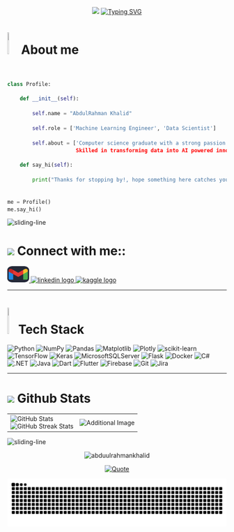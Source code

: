 
<p align="center">
  <img src="https://media.giphy.com/media/hvRJCLFzcasrR4ia7z/giphy.gif" width="50px"/>
  <a href="https://git.io/typing-svg"><img src="https://readme-typing-svg.demolab.com?font=Fira+Code&pause=1000&color=FF9F00&center=true&vCenter=true&width=450&lines=Hello+There%2C+I'm+AbdulRahman+Khalid.;Aspiring+Computer+Science+Graduate.;Passionate+for+ML+%26+Data+Science." alt="Typing SVG" /></a>
</p>


<!-- <h3 align="center">Computer science graduate with a strong passion for data science and machine learning,
  
 Skilled in transforming data into AI-powered innovative applications and practical solutions.</h3>
 -->

# <img src = "https://i.pinimg.com/originals/3f/7e/4e/3f7e4eff7c96e9fe4b8b4b1ff3f7bdb5.gif" width = 5%, height = 50> About me


```python


class Profile:

    def __init__(self):

        self.name = "AbdulRahman Khalid"

        self.role = ['Machine Learning Engineer', 'Data Scientist']

        self.about = ['Computer science graduate with a strong passion for data science and machine learning,
                      Skilled in transforming data into AI powered innovative applications and practical solutions.']

    def say_hi(self):

        print("Thanks for stopping by!, hope something here catches your eye.")


me = Profile()
me.say_hi()

```
![sliding-line](https://github.com/user-attachments/assets/5078e31f-c8b3-4289-ab0c-9fe331433c9f)

# <img src="https://github.com/user-attachments/assets/289b3d26-2552-4cce-b183-2f5ab57ee2b6" width="35"><b> Connect with me:: </b>

<div align="left">
  <a href="mailto:abduulrahmankhalid@gmail.com" target="_blank">
    <img src="https://github.com/tandpfun/skill-icons/blob/main/icons/Gmail-Dark.svg" width="50" height="37" alt="linkedin logo"/>
  </a>
  <a href="https://www.linkedin.com/in/abduulrahmankhalid/" target="_blank">
    <img src="https://raw.githubusercontent.com/maurodesouza/profile-readme-generator/master/src/assets/icons/social/linkedin/default.svg" width="47" height="35" alt="linkedin logo"/>
  </a>
  <a href="https://kaggle.com/abduulrahmankhalid" target="blank"><img src="https://raw.githubusercontent.com/rahuldkjain/github-profile-readme-generator/master/src/images/icons/Social/kaggle.svg" alt="kaggle logo" height="35" width="45" />
  </a>
</div>

---

# <img src="https://media4.giphy.com/media/dMLmQfCO7lCA2gX3tw/giphy.gif?cid=ecf05e47ak6mwfu812269zzr8ydv529109qzpb8rszwnja9e&rid=giphy.gif&ct=s" width=5%, height = 60>Tech Stack

![Python](https://img.shields.io/badge/python-3670A0?style=flat&logo=python&logoColor=ffdd54) ![NumPy](https://img.shields.io/badge/numpy-%23013243.svg?style=flat&logo=numpy&logoColor=white) ![Pandas](https://img.shields.io/badge/pandas-%23150458.svg?style=flat&logo=pandas&logoColor=white) ![Matplotlib](https://img.shields.io/badge/Matplotlib-%23ffffff.svg?style=flat&logo=Matplotlib&logoColor=white) ![Plotly](https://img.shields.io/badge/Plotly-%233F4F75.svg?style=flat&logo=plotly&logoColor=white) ![scikit-learn](https://img.shields.io/badge/scikit--learn-%23F7931E.svg?style=flat&logo=scikit-learn&logoColor=white) ![TensorFlow](https://img.shields.io/badge/TensorFlow-%23FF6F00.svg?style=flat&logo=TensorFlow&logoColor=white) ![Keras](https://img.shields.io/badge/Keras-%23D00000.svg?style=flat&logo=Keras&logoColor=white) ![MicrosoftSQLServer](https://img.shields.io/badge/Microsoft%20SQL%20Sever-CC2927?style=flat&logo=microsoft%20sql%20server&logoColor=white) ![Flask](https://img.shields.io/badge/flask-%23000.svg?style=flat&logo=Flask&logoColor=white) ![Docker](https://img.shields.io/badge/docker-%230db7ed.svg?style=flat&logo=Docker&logoColor=white) ![C#](https://img.shields.io/badge/C%23-239120?style=flat&logo=C-Sharp&logoColor=white) ![.NET](https://img.shields.io/badge/.NET-5C2D91.svg?style=flat&logo=.net&logoColor=white) ![Java](https://img.shields.io/badge/Java-ED8B00?style=flat&logo=openjdk&logoColor=white) ![Dart](https://img.shields.io/badge/Dart-0175C2?style=fla&logo=dart&logoColor=white) ![Flutter](https://img.shields.io/badge/Flutter-02569B?style=flat&logo=flutter&logoColor=white) ![Firebase](https://img.shields.io/badge/Firebase-039BE5?style=flat&logo=Firebase&logoColor=white) ![Git](https://img.shields.io/badge/GIT-E44C30?style=flat&logo=git&logoColor=white) ![Jira](https://img.shields.io/badge/Jira-0052CC.svg?style=flat&logo=Jira&logoColor=white)

----

# <img src="https://github.com/user-attachments/assets/15159c1b-48e5-4671-80c8-6e0e7b4bcd3f" width="50"><b> Github Stats </b>

<table>
  <tr>
    <td>
      <img src="https://github-readme-stats-sigma-five.vercel.app/api?username=abduulrahmankhalid&theme=material-palenight&hide_border=true&include_all_commits=true&count_private=true" alt="GitHub Stats"><br>
      <img src="https://github-readme-streak-stats.herokuapp.com/?user=abduulrahmankhalid&theme=material-palenight&hide_border=true" alt="GitHub Streak Stats"><br>
    </td>
    <td>
      <img src="https://github.com/user-attachments/assets/b8903e9e-06a7-48c7-94ba-44ad8549a913" width="350" alt="Additional Image">
    </td>
  </tr>
</table>

<!-- 
![](https://github-readme-stats-sigma-five.vercel.app/api/top-langs/?username=abduulrahmankhalid&theme=material-palenight&hide_border=true&include_all_commits=true&count_private=true&layout=compact)
-->

![sliding-line](https://github.com/user-attachments/assets/5078e31f-c8b3-4289-ab0c-9fe331433c9f)



<div align="center">
<!--   <img src="https://visitcount.itsvg.in/api?id=abduulrahmankhalid&icon=8&color=6"  /> -->
  <p align="center"> <img src="https://komarev.com/ghpvc/?username=abduulrahmankhalid&label=Profile%20Views&color=800080&style=flat&logo" alt="abduulrahmankhalid" /> </p>
  <p align = "center">
	<a href="https://github.com/piyushsuthar/github-readme-quotes"> <img alt = "Quote" src="https://quotes-github-readme.vercel.app/api?type=horizontal&theme=tokyonight&animation=grow_out_in&quoteCategory=programming">
</p>
  <img src="https://github.com/abduulrahmankhalid/abduulrahmankhalid/blob/output/github-contribution-grid-snake-dark.svg?palette=github-dark"/>
</div>
